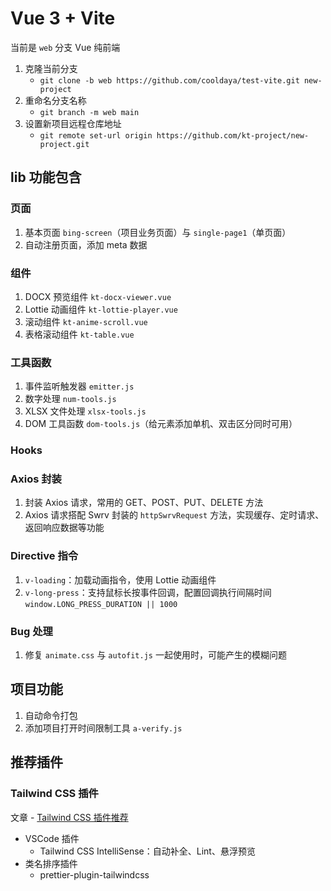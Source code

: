 # Vue 3 + Vite

当前是 `web` 分支 Vue 纯前端

1. 克隆当前分支 
   - `git clone -b web https://github.com/cooldaya/test-vite.git new-project`
2. 重命名分支名称
   - `git branch -m web main`
3. 设置新项目远程仓库地址
   - `git remote set-url origin https://github.com/kt-project/new-project.git`


## lib 功能包含

### 页面

1. 基本页面 `bing-screen`（项目业务页面）与 `single-page1`（单页面）
2. 自动注册页面，添加 meta 数据

### 组件

1. DOCX 预览组件 `kt-docx-viewer.vue`
2. Lottie 动画组件 `kt-lottie-player.vue`
3. 滚动组件 `kt-anime-scroll.vue`
4. 表格滚动组件 `kt-table.vue`

### 工具函数

1. 事件监听触发器 `emitter.js`
2. 数字处理 `num-tools.js`
3. XLSX 文件处理 `xlsx-tools.js`
4. DOM 工具函数 `dom-tools.js`（给元素添加单机、双击区分同时可用）

### Hooks

### Axios 封装

1. 封装 Axios 请求，常用的 GET、POST、PUT、DELETE 方法
2. Axios 请求搭配 Swrv 封装的 `httpSwrvRequest` 方法，实现缓存、定时请求、返回响应数据等功能

### Directive 指令

1. `v-loading`：加载动画指令，使用 Lottie 动画组件
2. `v-long-press`：支持鼠标长按事件回调，配置回调执行间隔时间 `window.LONG_PRESS_DURATION || 1000`

### Bug 处理

1. 修复 `animate.css` 与 `autofit.js` 一起使用时，可能产生的模糊问题

## 项目功能

1. 自动命令打包
2. 添加项目打开时间限制工具 `a-verify.js`

## 推荐插件

### Tailwind CSS 插件

文章 - [Tailwind CSS 插件推荐](https://juejin.cn/post/7387611028988002314?searchId=20240725231752E6F38C3E63EC911596A6#heading-19)

- VSCode 插件
  - Tailwind CSS IntelliSense：自动补全、Lint、悬浮预览
- 类名排序插件
  - prettier-plugin-tailwindcss

